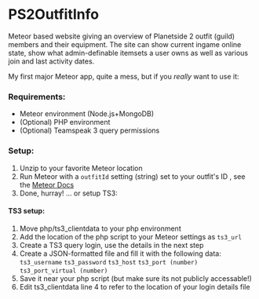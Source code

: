 # PS2OutfitInfo
Meteor based website giving an overview of Planetside 2 outfit (guild) members and their equipment.
The site can show current ingame online state, show what admin-definable itemsets a user owns as well as various join and last activity dates.

My first major Meteor app, quite a mess, but if you _really_ want to use it:

### Requirements:
* Meteor environment (Node.js+MongoDB)
* (Optional) PHP environment
* (Optional) Teamspeak 3 query permissions

### Setup:
1. Unzip to your favorite Meteor location
2. Run Meteor with a `outfitId` setting (string) set to your outfit's ID , see the [Meteor Docs](http://docs.meteor.com/#/full/meteor_settings)
3. Done, hurray! ... or setup TS3:

#### TS3 setup:
1. Move php/ts3_clientdata to your php environment
2. Add the location of the php script to your Meteor settings as `ts3_url`
3. Create a TS3 query login, use the details in the next step
4. Create a JSON-formatted file and fill it with the following data:
`ts3_username`
`ts3_password`
`ts3_host`
`ts3_port (number)`
`ts3_port_virtual (number)`
5. Save it near your php script (but make sure its not publicly accessable!)
6. Edit ts3_clientdata line 4 to refer to the location of your login details file


